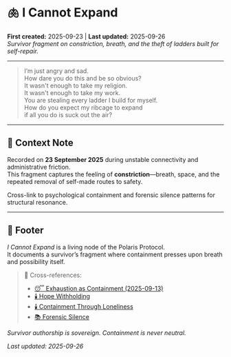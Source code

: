 # 🫁 I Cannot Expand  
**First created:** 2025-09-23 | **Last updated:** 2025-09-26  
*Survivor fragment on constriction, breath, and the theft of ladders built for self-repair.*  

---

> I’m just angry and sad.  
> How dare you do this and be so obvious?  
> It wasn't enough to take my religion.  
> It wasn't enough to take my work.  
> You are stealing every ladder I build for myself.  
> How do you expect my ribcage to expand  
> if all you do is suck out the air?  

---

## 🌱 Context Note  

Recorded on **23 September 2025** during unstable connectivity and administrative friction.  
This fragment captures the feeling of **constriction**—breath, space, and the repeated removal of self-made routes to safety.  

Cross-link to psychological containment and forensic silence patterns for structural resonance.  

---

## 🏮 Footer  

*I Cannot Expand* is a living node of the Polaris Protocol.  
It documents a survivor’s fragment where containment presses upon breath and possibility itself.  

> 📡 Cross-references:  
> - [😴 Exhaustion as Containment (2025-09-13)](../../Metadata_Sabotage_Network/Narrative_And_Psych_Ops/🧠_Psychological_Containment/😴_exhaustion_as_containment_2025-09-13.md)  
> - [🕯️ Hope Withholding](../../Metadata_Sabotage_Network/Narrative_And_Psych_Ops/🧠_Psychological_Containment/🕯️_hope_withholding.md)  
> - [🕯️ Containment Through Loneliness](../../Disruption_Kit/Big_Picture_Protocols/🗝️_Politics_Memory_Work/🕯️_containment_through_loneliness.md)  
> - [📚 Forensic Silence](../../Disruption_Kit/Big_Picture_Protocols/🌀_System_Governance/📚_forensic_silence.md)  

*Survivor authorship is sovereign. Containment is never neutral.*  

_Last updated: 2025-09-26_  
